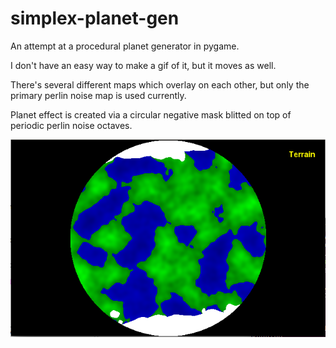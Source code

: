 # simplex-planet-gen

An attempt at a procedural planet generator in pygame.  

I don't have an easy way to make a gif of it, but it moves as well.  

There's several different maps which overlay on each other, but only the primary perlin noise map is used currently.  

Planet effect is created via a circular negative mask blitted on top of periodic perlin noise octaves.  

![Motion not depicted](https://raw.githubusercontent.com/koneill1994/simplex-planet-gen/master/terrain.png)
